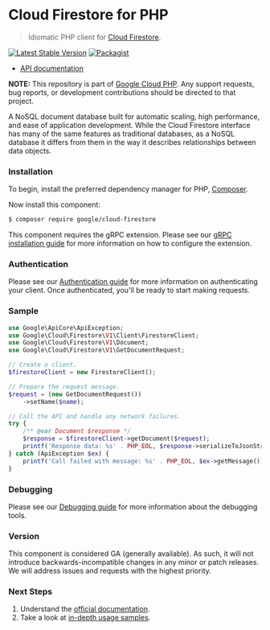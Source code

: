 # Cloud Firestore for PHP

> Idiomatic PHP client for [Cloud Firestore](https://cloud.google.com/firestore/).

[![Latest Stable Version](https://poser.pugx.org/google/cloud-firestore/v/stable)](https://packagist.org/packages/google/cloud-firestore) [![Packagist](https://img.shields.io/packagist/dm/google/cloud-firestore.svg)](https://packagist.org/packages/google/cloud-firestore)

* [API documentation](https://cloud.google.com/php/docs/reference/cloud-firestore/latest)

**NOTE:** This repository is part of [Google Cloud PHP](https://github.com/googleapis/google-cloud-php). Any
support requests, bug reports, or development contributions should be directed to
that project.

A NoSQL document database built for automatic scaling, high performance, and
ease of application development. While the Cloud Firestore interface has many of
the same features as traditional databases, as a NoSQL database it differs from
them in the way it describes relationships between data objects.

### Installation

To begin, install the preferred dependency manager for PHP, [Composer](https://getcomposer.org/).

Now install this component:

```sh
$ composer require google/cloud-firestore
```

This component requires the gRPC extension. Please see our [gRPC installation guide](https://cloud.google.com/php/grpc)
for more information on how to configure the extension.

### Authentication

Please see our [Authentication guide](https://github.com/googleapis/google-cloud-php/blob/main/AUTHENTICATION.md) for more information
on authenticating your client. Once authenticated, you'll be ready to start making requests.

### Sample

```php
use Google\ApiCore\ApiException;
use Google\Cloud\Firestore\V1\Client\FirestoreClient;
use Google\Cloud\Firestore\V1\Document;
use Google\Cloud\Firestore\V1\GetDocumentRequest;

// Create a client.
$firestoreClient = new FirestoreClient();

// Prepare the request message.
$request = (new GetDocumentRequest())
    ->setName($name);

// Call the API and handle any network failures.
try {
    /** @var Document $response */
    $response = $firestoreClient->getDocument($request);
    printf('Response data: %s' . PHP_EOL, $response->serializeToJsonString());
} catch (ApiException $ex) {
    printf('Call failed with message: %s' . PHP_EOL, $ex->getMessage());
}
```

### Debugging

Please see our [Debugging guide](https://github.com/googleapis/google-cloud-php/blob/main/DEBUG.md)
for more information about the debugging tools.

### Version

This component is considered GA (generally available). As such, it will not introduce backwards-incompatible changes in
any minor or patch releases. We will address issues and requests with the highest priority.

### Next Steps

1. Understand the [official documentation](https://cloud.google.com/firestore/docs/).
2. Take a look at [in-depth usage samples](https://github.com/GoogleCloudPlatform/php-docs-samples/tree/master/firestore).
